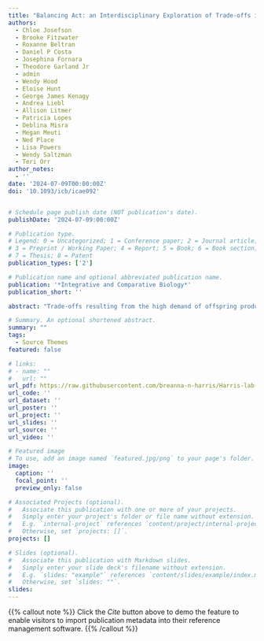 ```yaml
---
title: "Balancing Act: an Interdisciplinary Exploration of Trade-offs in Reproducing Females"
authors:
  - Chloe Josefson
  - Brooke Fitzwater
  - Roxanne Beltran
  - Daniel P Costa
  - Josephina Fornara
  - Theodore Garland Jr
  - admin
  - Wendy Hood
  - Eloise Hunt
  - George James Kenagy
  - Andrea Liebl
  - Allison Litmer
  - Patricia Lopes
  - Deblina Misra
  - Megan Meuti
  - Ned Place
  - Lisa Powers
  - Wendy Saltzman
  - Teri Orr
author_notes:
  - ''
date: '2024-07-09T00:00:00Z'
doi: '10.1093/icb/icae092'


# Schedule page publish date (NOT publication's date).
publishDate: '2024-07-09:00:00Z'

# Publication type.
# Legend: 0 = Uncategorized; 1 = Conference paper; 2 = Journal article;
# 3 = Preprint / Working Paper; 4 = Report; 5 = Book; 6 = Book section;
# 7 = Thesis; 8 = Patent
publication_types: ['2']

# Publication name and optional abbreviated publication name.
publication: '*Integrative and Comparative Biology*'
publication_short: ''

abstract: "Trade-offs resulting from the high demand of offspring production are a central focus of many subdisciplines within the field of biology. Yet, despite the historical and current interest on this topic, large gaps in our understanding of whole-organism trade-offs that occur in reproducing individuals remain, particularly as it relates to the nuances associated with female reproduction. This volume of Integrative and Comparative Biology (ICB) contains a series of papers that focus on reviewing trade-offs from the female-centered perspective of biology (i.e., a perspective that places female reproductive biology at the center of the topic being investigated or discussed). These papers represent some of the work showcased during our symposium held at the 2024 meeting of the Society for Integrative and Comparative Biology (SICB) in Seattle, Washington. In this roundtable discussion, we use a question-and-answer format to capture the diverse perspectives and voices involved in our symposium. We hope that the dialogue featured in this discussion will be used to motivate researchers interested in understanding trade-offs in reproducing females and provide guidance on future research endeavors."

# Summary. An optional shortened abstract.
summary: ""
tags:
  - Source Themes
featured: false

# links:
# - name: ""
#   url: ""
url_pdf: https://raw.githubusercontent.com/breanna-n-harris/Harris-lab-website/888802796b30f9ccbc8ff65be7467706cf517b5c/content/publication/Josefson_etal_2024_Balancing_Act/Josefson_etal_2024_Balancing_Act.pdf
url_code: ''
url_dataset: ''
url_poster: ''
url_project: ''
url_slides: ''
url_source: ''
url_video: ''

# Featured image
# To use, add an image named `featured.jpg/png` to your page's folder.
image:
  caption: ''
  focal_point: ''
  preview_only: false

# Associated Projects (optional).
#   Associate this publication with one or more of your projects.
#   Simply enter your project's folder or file name without extension.
#   E.g. `internal-project` references `content/project/internal-project/index.md`.
#   Otherwise, set `projects: []`.
projects: []

# Slides (optional).
#   Associate this publication with Markdown slides.
#   Simply enter your slide deck's filename without extension.
#   E.g. `slides: "example"` references `content/slides/example/index.md`.
#   Otherwise, set `slides: ""`.
slides:
---
```


{{% callout note %}}
Click the _Cite_ button above to demo the feature to enable visitors to import publication metadata into their reference management software.
{{% /callout %}}
